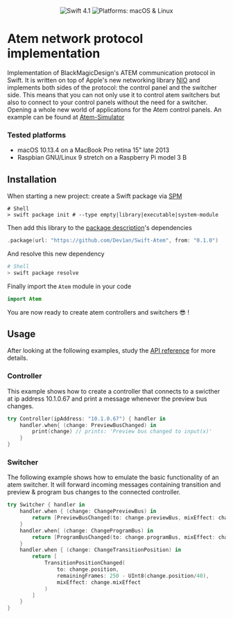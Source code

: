 <p align="center">
    <img src="https://img.shields.io/badge/swift-4.1-orange.svg" alt="Swift 4.1">
    <img src="https://img.shields.io/badge/Platform-macOS%20%7C%20Linux-brightgreen.svg" alt="Platforms: macOS & Linux">
</p>

# Atem network protocol implementation

Implementation of BlackMagicDesign's ATEM communication protocol in Swift. It is written on top of Apple's new networking library [NIO](https://github.com/apple/swift-nio) and implements both sides of the protocol: the control panel and the switcher side. This means that you can not only use it to control atem switchers but also to connect to your control panels without the need for a switcher. Opening a whole new world of applications for the Atem control panels. An example can be found at [Atem-Simulator](https://github.com/Dev1an/Atem-Simulator)

### Tested platforms

- macOS 10.13.4 on a MacBook Pro retina 15" late 2013
- Raspbian GNU/Linux 9 stretch on a Raspberry Pi model 3 B

## Installation

When starting a new project: create a Swift package via [SPM](https://swift.org/package-manager/)

```shell
# Shell
> swift package init # --type empty|library|executable|system-module
```

Then add this library to the [package description](https://github.com/apple/swift-package-manager/blob/master/Documentation/PackageDescriptionV4.md#dependencies)'s dependencies

```swift
.package(url: "https://github.com/Dev1an/Swift-Atem", from: "0.1.0")
```

And resolve this new dependency

```sh
# Shell
> swift package resolve
```

Finally import the `Atem` module in your code

```swift
import Atem
```

You are now ready to create atem controllers and switchers 😎 !

## Usage

After looking at the following examples, study the [API reference](https://dev1an.github.io/Swift-Atem/) for more details.

### Controller

This example shows how to create a controller that connects to a swicther at ip address 10.1.0.67 and print a message whenever the preview bus changes.

```swift
try Controller(ipAddress: "10.1.0.67") { handler in
    handler.when{ (change: PreviewBusChanged) in
        print(change) // prints: 'Preview bus changed to input(x)'
    }
}
```

### Switcher

The following example shows how to emulate the basic functionality of an atem switcher. It will forward incoming messages containing transition and preview & program bus changes to the connected controller.

```swift
try Switcher { handler in
    handler.when { (change: ChangePreviewBus) in
        return [PreviewBusChanged(to: change.previewBus, mixEffect: change.mixEffect)]
    }
    handler.when{ (change: ChangeProgramBus) in
        return [ProgramBusChanged(to: change.programBus, mixEffect: change.mixEffect)]
    }
    handler.when { (change: ChangeTransitionPosition) in
        return [
            TransitionPositionChanged(
                to: change.position,
                remainingFrames: 250 - UInt8(change.position/40),
                mixEffect: change.mixEffect
            )
        ]
    }
}
```
